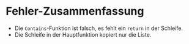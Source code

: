 # Fehler-Zusammenfassung

- Die `Contains`-Funktion ist falsch, es fehlt ein
  `return` in der Schleife.
- Die Schleife in der Hauptfunktion kopiert nur die Liste.
